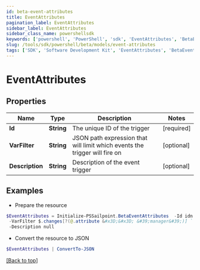```yaml
---
id: beta-event-attributes
title: EventAttributes
pagination_label: EventAttributes
sidebar_label: EventAttributes
sidebar_class_name: powershellsdk
keywords: ['powershell', 'PowerShell', 'sdk', 'EventAttributes', 'BetaEventAttributes'] 
slug: /tools/sdk/powershell/beta/models/event-attributes
tags: ['SDK', 'Software Development Kit', 'EventAttributes', 'BetaEventAttributes']
---
```



# EventAttributes

## Properties

Name | Type | Description | Notes
------------ | ------------- | ------------- | -------------
**Id** | **String** | The unique ID of the trigger | [required]
**VarFilter** | **String** | JSON path expression that will limit which events the trigger will fire on | [optional] 
**Description** | **String** | Description of the event trigger | [optional] 

## Examples

- Prepare the resource
```powershell
$EventAttributes = Initialize-PSSailpoint.BetaEventAttributes  -Id idn:identity-attributes-changed `
 -VarFilter $.changes[?(@.attribute &#x3D;&#x3D; &#39;manager&#39;)] `
 -Description null
```

- Convert the resource to JSON
```powershell
$EventAttributes | ConvertTo-JSON
```


[[Back to top]](#) 

